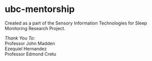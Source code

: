 # ubc-mentorship
Created as a part of the Sensory Information Technologies for Sleep Monitoring Research Project.

*Thank You To:*  
Professor John Madden  
Ezequiel Hernandez  
Professor Edmond Cretu
